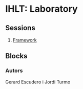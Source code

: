# IHLT: Laboratory

## Sessions

1. [Framework](s1/index.html)

## Blocks

### Autors

Gerard Escudero i Jordi Turmo

